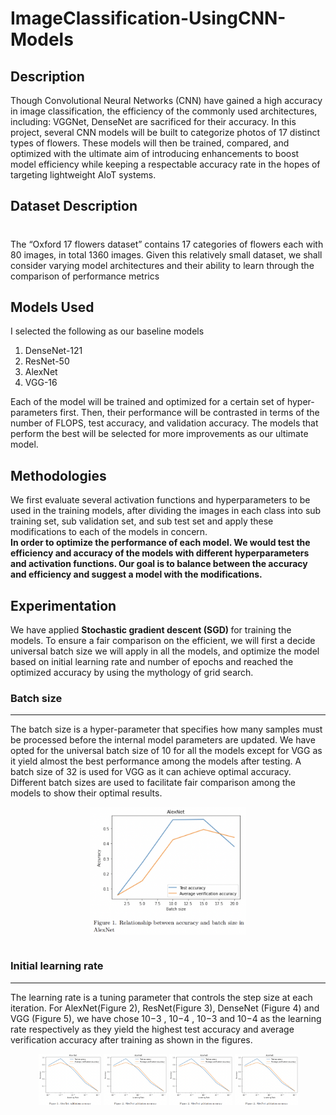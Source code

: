 # ImageClassification-UsingCNN-Models 

<h2> Description </h2>



Though Convolutional Neural Networks (CNN)
have gained a high accuracy in image classification,
the efficiency of the commonly used architectures, including: VGGNet, DenseNet are sacrificed for their
accuracy. In this project, several CNN models will
be built to categorize photos of 17 distinct types of
flowers. These models will then be trained, compared,
and optimized with the ultimate aim of introducing
enhancements to boost model efficiency while keeping
a respectable accuracy rate in the hopes of targeting
lightweight AIoT systems.

<h2> Dataset Description </h2>

#
The “Oxford 17 flowers dataset” contains 17 categories of flowers each with 80 images, in total 1360
images. Given this relatively small dataset, we shall
consider varying model architectures and their ability
to learn through the comparison of performance metrics

<h2> Models Used </h2>

I selected the following as our baseline models

1. DenseNet-121
2.  ResNet-50
3. AlexNet
4. VGG-16

 Each
of the model will be trained and optimized for a
certain set of hyper-parameters first. Then, their
performance will be contrasted in terms of the number
of FLOPS, test accuracy, and validation accuracy.
The models that perform the best will be selected for
more improvements as our ultimate model.

<h2>Methodologies</h2>

We first evaluate several activation functions and hyperparameters to be used in the
training models, after dividing the images in each class
into sub training set, sub validation set, and sub test
set and apply these modifications to each of the models in concern. <br>
<b> In order to optimize the performance of each model.
We would test the efficiency and accuracy of the models with different hyperparameters and activation functions. Our goal is to balance between the accuracy and
efficiency and suggest a model with the modifications.</b>

<h2> Experimentation </h2>

We have applied <b>Stochastic gradient descent (SGD) </b>
for training the models. To ensure a fair comparison on
the efficient, we will first a decide universal batch size
we will apply in all the models, and optimize the model
based on initial learning rate and number of epochs and
reached the optimized accuracy by using the mythology
of grid search.

<h3> Batch size </h3>
<hr>
The batch size is a hyper-parameter that specifies
how many samples must be processed before the internal model parameters are updated. We have opted
for the universal batch size of 10 for all the models except for VGG as it yield almost the best performance
among the models after testing. A batch size of 32 is
used for VGG as it can achieve optimal accuracy. Different batch sizes are used to facilitate fair comparison
among the models to show their optimal results.<br>

<p align='center'>
<img src="./images/Screenshot%202023-01-22%20at%207.17.58%20PM.png" alt="drawing" style="width:250px; display:block; margin-left:auto; margin-right:auto"/>
<br>
</p>

<h3> Initial learning rate </h3>
<hr>

The learning rate is a tuning parameter that controls
the step size at each iteration. For AlexNet(Figure
2), ResNet(Figure 3), DenseNet (Figure 4) and VGG
(Figure 5), we have chose 10−3
, 10−4
, 10−3 and 10−4 as
the learning rate respectively as they yield the highest
test accuracy and average verification accuracy after
training as shown in the figures.

<p float="left" align="center">
<img src="./images/Screenshot 2023-01-22 at 7.31.07 PM.png" alt="graph" style="width:20%; "/>

<img src="./images/Screenshot 2023-01-22 at 7.31.07 PM.png" alt="graph" style="width:20%;"/>

<img src="./images/Screenshot 2023-01-22 at 7.31.07 PM.png" alt="graph" style="width:20%; "/>

<img src="./images/Screenshot 2023-01-22 at 7.31.07 PM.png" alt="graph" style="width:20%;"/>

</p>

<!-- <p align="center" float="left">

</p> -->


<!-- <p display:'inline'>

</p> -->



